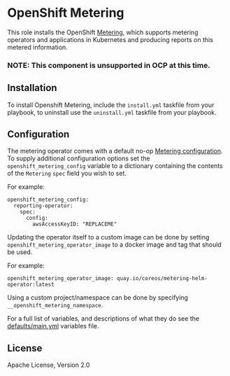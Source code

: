 # OpenShift Metering

This role installs the OpenShift [Metering](https://github.com/operator-framework/operator-metering), which supports metering operators and applications in Kubernetes and producing reports on this metered information.

### **NOTE: This component is unsupported in OCP at this time.**

## Installation

To install Openshift Metering, include the `install.yml` taskfile from your
playbook, to uninstall use the `uninstall.yml` taskfile from your playbook.


## Configuration

The metering operator comes with a default no-op [Metering configuration][metering-config].
To supply additional configuration options set the `openshift_metering_config` variable to a dictionary containing the contents of the `Metering` `spec` field you wish to set.

For example:

```
openshift_metering_config:
  reporting-operator:
    spec:
      config:
        awsAccessKeyID: "REPLACEME"
```

Updating the operator itself to a custom image can be done by setting `openshift_metering_operator_image` to a docker image and tag that should be used.

For example:

```
openshift_metering_operator_image: quay.io/coreos/metering-helm-operator:latest
```

Using a custom project/namespace can be done by specifying `__openshift_metering_namespace`.

For a full list of variables, and descriptions of what they do see the [defaults/main.yml](defaults/main.yml) variables file.

## License

Apache License, Version 2.0

[metering-config]: https://github.com/operator-framework/operator-metering/blob/master/Documentation/metering-config.md
